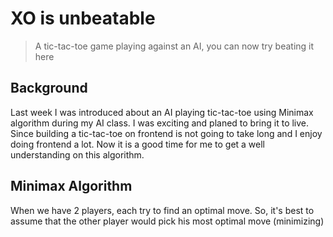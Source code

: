 # XO is unbeatable

> A tic-tac-toe game playing against an AI, you can now try beating it here

## Background

Last week I was introduced about an AI playing tic-tac-toe using Minimax algorithm during my AI class. I was exciting and planed to bring it to live. Since building a tic-tac-toe on frontend is not going to take long and I enjoy doing frontend a lot. Now it is a good time for me to get a well understanding on this algorithm.

## Minimax Algorithm

When we have 2 players, each try to find an optimal move. So, it's best to assume that the other player would pick his most optimal move (minimizing)

